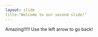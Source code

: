 ```yaml
---
layout: slide
title:"Welcome to our second slide!"
---
```

Amazing!!!!!
Use the left arrow to go back!
